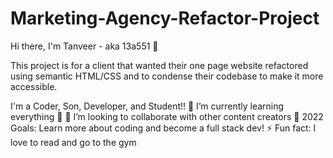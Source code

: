 # Marketing-Agency-Refactor-Project

Hi there, I'm Tanveer - aka 13a551 👋

This project is for a client that wanted their one page website refactored using semantic HTML/CSS and to condense their codebase to make it more accessible.

I'm a Coder, Son, Developer, and Student!!
🌱 I’m currently learning everything 🤣
👯 I’m looking to collaborate with other content creators
🥅 2022 Goals: Learn more about coding and become a full stack dev!
⚡ Fun fact: I love to read and go to the gym
